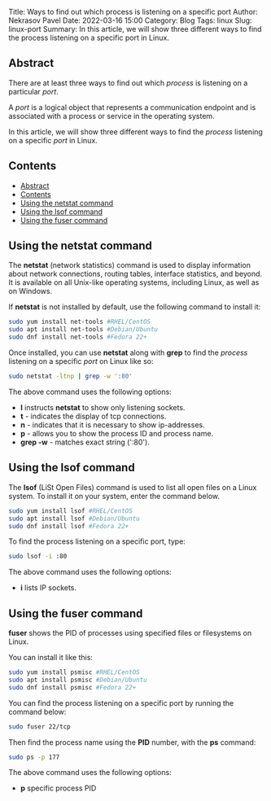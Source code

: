 Title: Ways to find out which process is listening on a specific port
Author: Nekrasov Pavel
Date: 2022-03-16 15:00
Category: Blog
Tags: linux
Slug: linux-port
Summary: In this article, we will show three different ways to find the process listening on a specific port in Linux.

## Abstract

There are at least three ways to find out which *process* is listening on a particular *port*. 

A *port* is a logical object that represents a communication endpoint and is associated with a process or service in the operating system.

In this article, we will show three different ways to find the *process* listening on a specific *port* in Linux.

## Contents

- [Abstract](#abstract)
- [Contents](#contents)
- [Using the netstat command](#using-the-netstat-command)
- [Using the lsof command](#using-the-lsof-command)
- [Using the fuser command](#using-the-fuser-command)

## Using the netstat command

The **netstat** (network statistics) command is used to display information about network connections, routing tables, interface statistics, and beyond. It is available on all Unix-like operating systems, including Linux, as well as on Windows.

If **netstat** is not installed by default, use the following command to install it:

```bash
sudo yum install net-tools #RHEL/CentOS
sudo apt install net-tools #Debian/Ubuntu
sudo dnf install net-tools #Fedora 22+
```

Once installed, you can use **netstat** along with **grep** to find the *process* listening on a specific *port* on Linux like so:

```bash
sudo netstat -ltnp | grep -w ':80'
```

The above command uses the following options:

- **l** instructs **netstat** to show only listening sockets.
- **t** - indicates the display of tcp connections.
- **n** - indicates that it is necessary to show ip-addresses.
- **p** - allows you to show the process ID and process name.
- **grep -w** - matches exact string (':80').

## Using the lsof command

The **lsof** (LiSt Open Files) command is used to list all open files on a Linux system. To install it on your system, enter the command below.

```bash
sudo yum install lsof #RHEL/CentOS
sudo apt install lsof #Debian/Ubuntu
sudo dnf install lsof #Fedora 22+
```

To find the process listening on a specific port, type:

```bash
sudo lsof -i :80
```

The above command uses the following options:

- **i** lists IP sockets.

## Using the fuser command

**fuser** shows the PID of processes using specified files or filesystems on Linux.

You can install it like this:

```bash
sudo yum install psmisc #RHEL/CentOS
sudo apt install psmisc #Debian/Ubuntu
sudo dnf install psmisc #Fedora 22+
```

You can find the process listening on a specific port by running the command below:

```bash
sudo fuser 22/tcp
```

Then find the process name using the **PID** number, with the **ps** command:

```bash
sudo ps -p 177
```

The above command uses the following options:

- **p** specific process PID
